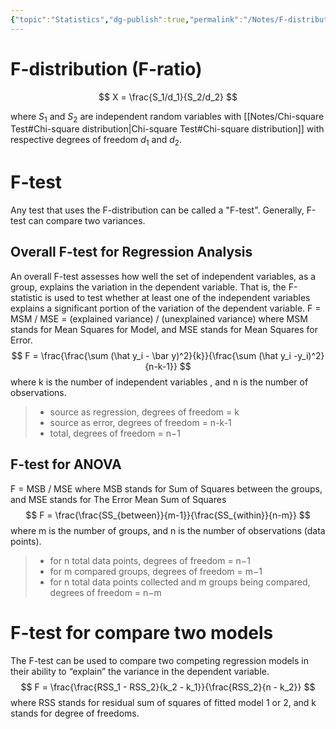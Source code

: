 ```yaml
---
{"topic":"Statistics","dg-publish":true,"permalink":"/Notes/F-distribution & F-Test/","dgPassFrontmatter":true,"noteIcon":""}
---
```


# F-distribution (F-ratio)
$$
X = \frac{S_1/d_1}{S_2/d_2}
$$

where $S_1$ and $S_2$ are independent random variables with [[Notes/Chi-square Test#Chi-square distribution\|Chi-square Test#Chi-square distribution]] with respective degrees of freedom $d_1$ and $d_2$. 

# F-test
Any test that uses the F-distribution can be called a "F-test".
Generally, F-test can compare two variances.
## Overall F-test for Regression Analysis
An overall F-test assesses how well the set of independent variables, as a group, explains the variation in the dependent variable. That is, the F-statistic is used to test whether at least one of the independent variables explains a significant portion of the variation of the dependent variable.
F = MSM  / MSE = (explained variance) / (unexplained variance)
where MSM stands for Mean Squares for Model, and MSE stands for Mean Squares for Error.
$$
F = \frac{\frac{\sum (\hat y_i - \bar y)^2}{k}}{\frac{\sum (\hat y_i -y_i)^2}{n-k-1}}
$$
where k is the number of independent variables , and n is the number of observations.
> - source as regression, degrees of freedom =  k
> - source as error, degrees of freedom = n-k-1
> - total, degrees of freedom = n−1

## F-test for ANOVA
F = MSB / MSE 
where MSB stands for Sum of Squares between the groups, and MSE stands for The Error Mean Sum of Squares
$$
F = \frac{\frac{SS_{between}}{m-1}}{\frac{SS_{within}}{n-m}}
$$
where m is the number of groups, and n is the number of observations (data points). 
> - for n total data points, degrees of freedom =  n−1
> - for m compared groups, degrees of freedom = m−1 
> - for n total data points collected and m groups being compared, degrees of freedom = n−m

# F-test for compare two models
The F-test can be used to compare two competing regression models in their ability to “explain” the variance in the dependent variable.
$$
F = \frac{\frac{RSS_1 - RSS_2}{k_2 - k_1}}{\frac{RSS_2}{n - k_2}}
$$
where RSS stands for residual sum of squares of fitted model 1 or 2, and k stands for degree of freedoms. 
